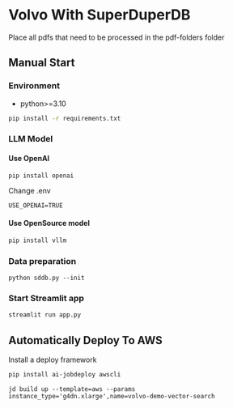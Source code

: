 # Volvo With SuperDuperDB

Place all pdfs that need to be processed in the pdf-folders folder

## Manual Start

### Environment
- python>=3.10


```bash
pip install -r requirements.txt
```

### LLM Model

#### Use OpenAI

```
pip install openai
```

Change .env

```
USE_OPENAI=TRUE
```

#### Use OpenSource model

```bash
pip install vllm
```

### Data preparation

```
python sddb.py --init
```


### Start Streamlit app
```bash
streamlit run app.py
```


## Automatically Deploy To AWS


Install a deploy framework

```bash
pip install ai-jobdeploy awscli
```

```
jd build up --template=aws --params instance_type='g4dn.xlarge',name=volvo-demo-vector-search
```
